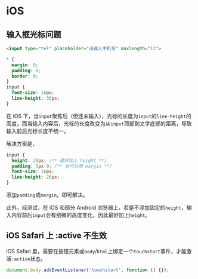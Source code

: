 # iOS

## 输入框光标问题

```html
<input type="tel" placeholder="请输入手机号" maxlength="11">
```

```css
* {
  margin: 0;
  padding: 0;
  border: 0;
}
input {
  font-size: 16px;
  line-height: 36px;
}
```

在 iOS 下，当`input`聚焦后（但还未输入），光标的长度为`input`的`line-height`的高度，而当输入内容后，光标的长度改变为从`input`顶部到文字底部的距离，导致输入前后光标长度不统一。

解决方案是，

```css
input {
  height: 26px; /** 最好加上 height **/
  padding: 5px 0; /** 也可以用 margin **/
  font-size: 16px;
  line-height: 26px;
}
```

添加`padding`或`margin`，即可解决。

此外，经测试，在 iOS 和部分 Android 浏览器上，若是不添加固定的`height`，输入内容前后`input`会有细微的高度变化，因此最好加上`height`。

## iOS Safari 上 :active 不生效

iOS Safari 里，需要在按钮元素或`body`/`html`上绑定一个`touchstart`事件，才能激活`:active`状态。

```js
document.body.addEventListener('touchstart', function () {});
```
